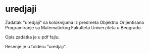 # uredjaji

Zadatak "uredjaji" sa kolokvijuma iz predmeta Objektno Orijentisano Programiranje sa Matematickog Fakulteta Univerziteta u Beogradu.

Opis zadatka je u pdf fajlu.

Resenje je u folderu "uredjaji".
